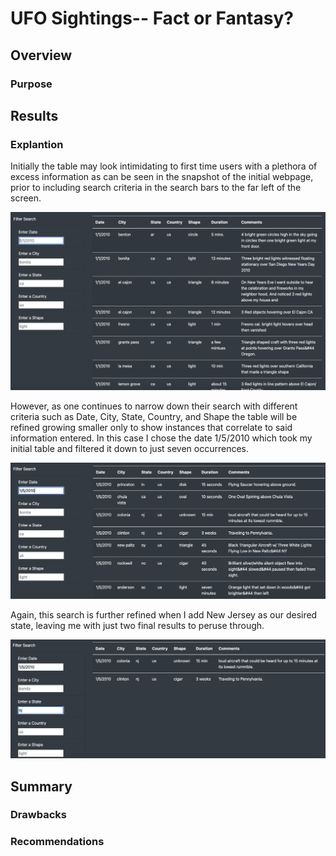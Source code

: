 # UFO Sightings-- Fact or Fantasy?
## Overview
### Purpose

## Results
### Explantion
Initially the table may look intimidating to first time users with a plethora of excess information as can be seen in the snapshot of the initial webpage, prior to including search criteria in the search bars to the far left of the screen.

![overview.png](https://github.com/CristinaCod/UFOs/blob/main/resources/Screen%20Shot%202022-02-27%20at%206.07.30%20PM.png)

However, as one continues to narrow down their search with different criteria such as Date, City, State, Country, and Shape the table will be refined growing smaller only to show instances that correlate to said information entered. In this case I chose the date 1/5/2010 which took my initial table and filtered it down to just seven occurrences.

![date.png](https://github.com/CristinaCod/UFOs/blob/main/resources/Screen%20Shot%202022-02-27%20at%206.08.22%20PM.png)

Again, this search is further refined when I add New Jersey as our desired state, leaving me with just two final results to peruse through.

![nj.png](https://github.com/CristinaCod/UFOs/blob/main/resources/Screen%20Shot%202022-02-27%20at%206.08.53%20PM.png)

## Summary
### Drawbacks

### Recommendations
